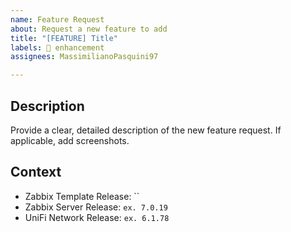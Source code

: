```yaml
---
name: Feature Request
about: Request a new feature to add
title: "[FEATURE] Title"
labels: 🚀 enhancement
assignees: MassimilianoPasquini97

---
```


## Description

Provide a clear, detailed description of the new feature request. If applicable, add screenshots.

## Context

- Zabbix Template Release: ``
- Zabbix Server Release: `ex. 7.0.19`
- UniFi Network Release: `ex. 6.1.78`
